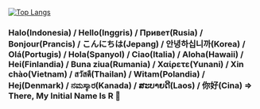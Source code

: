 [![Top Langs](https://github-readme-stats.vercel.app/api/top-langs/?username=rezkyyustisio&layout=compact&theme=dark)](https://github.com/anuraghazra/github-readme-stats)

### Halo(Indonesia) / Hello(Inggris) / Привет(Rusia) / Bonjour(Prancis) / こんにちは(Jepang) / 안녕하십니까(Korea) / Olá(Portugis) / Hola(Spanyol) / Ciao(Italia) /  Aloha(Hawaii) / Hei(Finlandia) / Buna ziua(Rumania) / Χαίρετε(Yunani) / Xin chào(Vietnam) / สวัสดี(Thailan) / Witam(Polandia) / Hej(Denmark) / ನಮಸ್ಕಾರ(Kanada) / ສະບາຍດີ(Laos) / 你好(Cina) => There, My Initial Name Is R 👋

<!--
**rezkyyustisio/rezkyyustisio** is a ✨ _special_ ✨ repository because its `README.md` (this file) appears on your GitHub profile.

Here are some ideas to get you started:

- 🔭 I’m currently working on ...
- 🌱 I’m currently learning ...
- 👯 I’m looking to collaborate on ...
- 🤔 I’m looking for help with ...
- 💬 Ask me about ...
- 📫 How to reach me: ...
- 😄 Pronouns: ...
- ⚡ Fun fact: ...
-->
